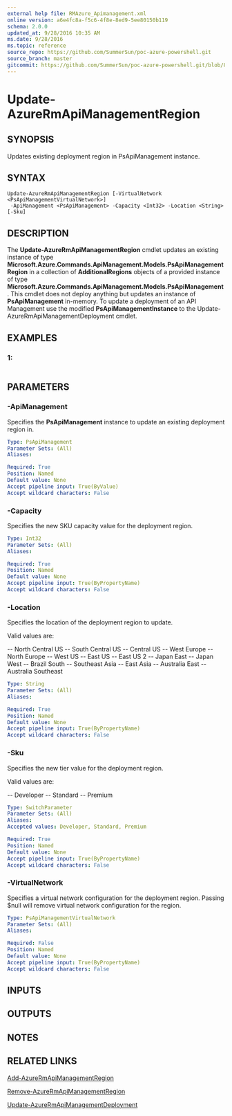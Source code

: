 ```yaml
---
external help file: RMAzure_Apimanagement.xml
online version: a6e4fc8a-f5c6-4f8e-8ed9-5ee80150b119
schema: 2.0.0
updated_at: 9/28/2016 10:35 AM
ms.date: 9/28/2016
ms.topic: reference
source_repo: https://github.com/SummerSun/poc-azure-powershell.git
source_branch: master
gitcommit: https://github.com/SummerSun/poc-azure-powershell.git/blob/8903b0f1daa01932ac5fa167f377736de2df6709/azureps-cmdlets-docs/Resource%20Manager/API%20Management%20Cmdlets/v1.0/Update-AzureRmApiManagementRegion.md
---
```


# Update-AzureRmApiManagementRegion
## SYNOPSIS
Updates existing deployment region in PsApiManagement instance.

## SYNTAX

```
Update-AzureRmApiManagementRegion [-VirtualNetwork <PsApiManagementVirtualNetwork>]
 -ApiManagement <PsApiManagement> -Capacity <Int32> -Location <String> [-Sku]
```

## DESCRIPTION
The **Update-AzureRmApiManagementRegion** cmdlet updates an existing instance of type **Microsoft.Azure.Commands.ApiManagement.Models.PsApiManagementRegion** in a collection of **AdditionalRegions** objects of a provided instance of type **Microsoft.Azure.Commands.ApiManagement.Models.PsApiManagement**.
This cmdlet does not deploy anything but updates an instance of **PsApiManagement** in-memory.
To update a deployment of an API Management use the modified **PsApiManagementInstance** to the Update-AzureRmApiManagementDeployment cmdlet.

## EXAMPLES

### 1:
```

```

## PARAMETERS

### -ApiManagement
Specifies the **PsApiManagement** instance to update an existing deployment region in.

```yaml
Type: PsApiManagement
Parameter Sets: (All)
Aliases: 

Required: True
Position: Named
Default value: None
Accept pipeline input: True(ByValue)
Accept wildcard characters: False
```

### -Capacity
Specifies the new SKU capacity value for the deployment region.

```yaml
Type: Int32
Parameter Sets: (All)
Aliases: 

Required: True
Position: Named
Default value: None
Accept pipeline input: True(ByPropertyName)
Accept wildcard characters: False
```

### -Location
Specifies the location of the deployment region to update.

Valid values are: 

-- North Central US
-- South Central US
-- Central US
-- West Europe
-- North Europe
-- West US
-- East US
-- East US 2
-- Japan East
-- Japan West
-- Brazil South
-- Southeast Asia
-- East Asia
-- Australia East
-- Australia Southeast

```yaml
Type: String
Parameter Sets: (All)
Aliases: 

Required: True
Position: Named
Default value: None
Accept pipeline input: True(ByPropertyName)
Accept wildcard characters: False
```

### -Sku
Specifies the new tier value for the deployment region.

Valid values are: 

-- Developer
-- Standard
-- Premium

```yaml
Type: SwitchParameter
Parameter Sets: (All)
Aliases: 
Accepted values: Developer, Standard, Premium

Required: True
Position: Named
Default value: None
Accept pipeline input: True(ByPropertyName)
Accept wildcard characters: False
```

### -VirtualNetwork
Specifies a virtual network configuration for the deployment region.
Passing $null will remove virtual network configuration for the region.

```yaml
Type: PsApiManagementVirtualNetwork
Parameter Sets: (All)
Aliases: 

Required: False
Position: Named
Default value: None
Accept pipeline input: True(ByPropertyName)
Accept wildcard characters: False
```

## INPUTS

## OUTPUTS

## NOTES

## RELATED LINKS

[Add-AzureRmApiManagementRegion](a6e4fc8a-f5c6-4f8e-8ed9-5ee80150b119)

[Remove-AzureRmApiManagementRegion](6df0b014-03b0-47aa-9d34-9d0fceee2247)

[Update-AzureRmApiManagementDeployment](166e3bd3-929d-4213-aebc-411e2e8f50a2)

